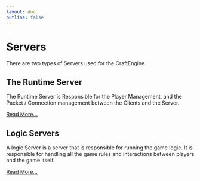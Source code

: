 ```yaml
---
layout: doc
outline: false
---
```


# Servers

There are two types of Servers used for the CraftEngine

## The Runtime Server

The Runtime Server is Responsible for the Player Management, and the Packet / Connection management between the Clients and the Server.

[Read More...](/develop/servers/logic-servers)

## Logic Servers

A logic Server is a server that is responsible for running the game logic. It is responsible for handling all the game rules and interactions between players and the game itself.

[Read More...](/develop/servers/runtime-server)
